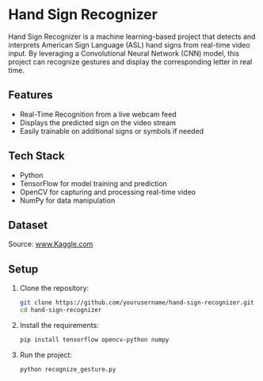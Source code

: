 # Hand Sign Recognizer

Hand Sign Recognizer is a machine learning-based project that detects and interprets American Sign Language (ASL) hand signs from real-time video input. By leveraging a Convolutional Neural Network (CNN) model, this project can recognize gestures and display the corresponding letter in real time.

## Features

- Real-Time Recognition from a live webcam feed
- Displays the predicted sign on the video stream
- Easily trainable on additional signs or symbols if needed

## Tech Stack

- Python
- TensorFlow for model training and prediction
- OpenCV for capturing and processing real-time video
- NumPy for data manipulation

## Dataset 
Source: www.Kaggle.com

## Setup
1. Clone the repository:
   ```bash
   git clone https://github.com/yourusername/hand-sign-recognizer.git
   cd hand-sign-recognizer
2. Install the requirements:
   ```bash
   pip install tensorflow opencv-python numpy
3. Run the project:
   ```bash
   python recognize_gesture.py
